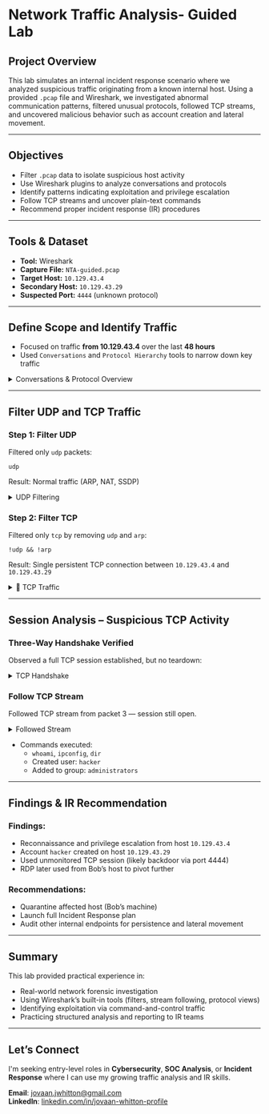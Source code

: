 # Network Traffic Analysis- Guided Lab

## Project Overview

This lab simulates an internal incident response scenario where we analyzed suspicious traffic originating from a known internal host. Using a provided `.pcap` file and Wireshark, we investigated abnormal communication patterns, filtered unusual protocols, followed TCP streams, and uncovered malicious behavior such as account creation and lateral movement.

---

## Objectives
- Filter `.pcap` data to isolate suspicious host activity
- Use Wireshark plugins to analyze conversations and protocols
- Identify patterns indicating exploitation and privilege escalation
- Follow TCP streams and uncover plain-text commands
- Recommend proper incident response (IR) procedures

---

## Tools & Dataset
- **Tool:** Wireshark
- **Capture File:** `NTA-guided.pcap`
- **Target Host:** `10.129.43.4`
- **Secondary Host:** `10.129.43.29`
- **Suspected Port:** `4444` (unknown protocol)

---

## Define Scope and Identify Traffic
- Focused on traffic **from 10.129.43.4** over the last **48 hours**
- Used `Conversations` and `Protocol Hierarchy` tools to narrow down key traffic

<details>
<summary>Conversations & Protocol Overview</summary>
<br>

![Conversations Tab](/storage/modules/81/guided-conversations.png)

![Protocol Hierarchy](/storage/modules/81/guided-proto.png)

</details>

---

## Filter UDP and TCP Traffic

### Step 1: Filter UDP
Filtered only `udp` packets:
```wireshark
udp
```
Result: Normal traffic (ARP, NAT, SSDP)

<details>
<summary>UDP Filtering</summary>
<br>

![UDP Traffic](/storage/modules/81/guided-udp.png)

</details>

### Step 2: Filter TCP
Filtered only `tcp` by removing `udp` and `arp`:
```wireshark
!udp && !arp
```
Result: Single persistent TCP connection between `10.129.43.4` and `10.129.43.29`

<details>
<summary>📡 TCP Traffic</summary>
<br>

![TCP Filtered](/storage/modules/81/guided-tcp.png)

</details>

---

## Session Analysis – Suspicious TCP Activity
### Three-Way Handshake Verified
Observed a full TCP session established, but no teardown:

<details>
<summary>TCP Handshake</summary>
<br>

![TCP Handshake](/storage/modules/81/guided-handshake.png)

</details>

### Follow TCP Stream
Followed TCP stream from packet 3 — session still open.

<details>
<summary>Followed Stream</summary>
<br>

![TCP Stream Output](/storage/modules/81/guided-stream.png)

</details>

- Commands executed:
  - `whoami`, `ipconfig`, `dir`
  - Created user: `hacker`
  - Added to group: `administrators`

---

## Findings & IR Recommendation
### Findings:
- Reconnaissance and privilege escalation from host `10.129.43.4`
- Account `hacker` created on host `10.129.43.29`
- Used unmonitored TCP session (likely backdoor via port 4444)
- RDP later used from Bob’s host to pivot further

### Recommendations:
- Quarantine affected host (Bob’s machine)
- Launch full Incident Response plan
- Audit other internal endpoints for persistence and lateral movement

---

## Summary
This lab provided practical experience in:
- Real-world network forensic investigation
- Using Wireshark’s built-in tools (filters, stream following, protocol views)
- Identifying exploitation via command-and-control traffic
- Practicing structured analysis and reporting to IR teams

---

## Let’s Connect
I'm seeking entry-level roles in **Cybersecurity**, **SOC Analysis**, or **Incident Response** where I can use my growing traffic analysis and IR skills.

**Email**: jovaan.jwhitton@gmail.com  
**LinkedIn**: [linkedin.com/in/jovaan-whitton-profile](https://linkedin.com/in/jovaan-whitton-profile)
